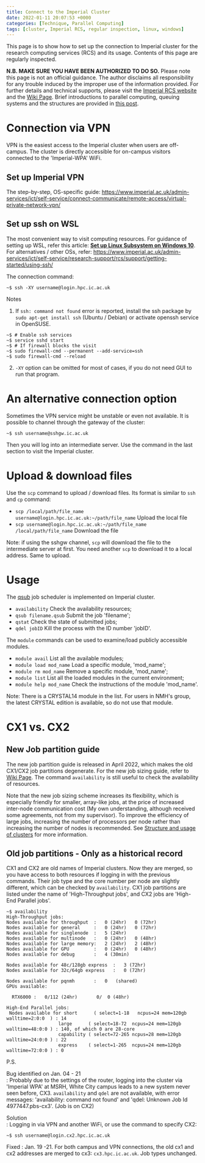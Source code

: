 ```yaml
---
title: Connect to the Imperial Cluster
date: 2022-01-11 20:07:53 +0000
categories: [Technique, Parallel Computing]
tags: [cluster, Imperial RCS, regular inspection, linux, windows]
---
```


This page is to show how to set up the connection to Imperial cluster for the research computing services (RCS) and its usage. Contents of this page are regularly inspected. 

**N.B. MAKE SURE YOU HAVE BEEN AUTHORIZED TO DO SO.** Please note this page is not an official guidance. The author disclaims all responsibility for any trouble induced by the improper use of the information provided. For further details and technical supports, please visit the [Imperial RCS website](https://www.imperial.ac.uk/admin-services/ict/self-service/research-support/rcs/) and the [Wiki Page](https://wiki.imperial.ac.uk/display/HPC/High+Performance+Computing). Brief introductions to parallel computing, queuing systems and the structures are provided in [this post](https://spica-vir.github.io/posts/Structure-and-usage-of-clusters/). 

# Connection via VPN
VPN is the easiest access to the Imperial cluster when users are off-campus. The cluster is directly accessible for on-campus visitors connected to the 'Imperial-WPA' WiFi. 

## Set up Imperial VPN
The step-by-step, OS-specific guide: <https://www.imperial.ac.uk/admin-services/ict/self-service/connect-communicate/remote-access/virtual-private-network-vpn/>

## Set up ssh on WSL
The most convenient way to visit computing resources. For guidance of setting up WSL, refer this article: [**Set up Linux Subsystem on Windows 10**](/posts/Set-up-Linux-Subsystem-for-Windows-10/index.html). For alternatives / other OSs, refer: <https://www.imperial.ac.uk/admin-services/ict/self-service/research-support/rcs/support/getting-started/using-ssh/>

The connection command: 
``` console
~$ ssh -XY username@login.hpc.ic.ac.uk
```

Notes  
1. If `ssh: command not found` error is reported, install the ssh package by `sudo apt-get install ssh` (Ubuntu / Debian) or activate openssh service in OpenSUSE.  

``` console
~$ # Enable ssh services
~$ service sshd start
~$ # If firewall blocks the visit
~$ sudo firewall-cmd --permanent --add-service=ssh
~$ sudo firewall-cmd --reload

```

2. `-XY` option can be omitted for most of cases, if you do not need GUI to run that program. 

# An alternative connection option
Sometimes the VPN service might be unstable or even not available. It is possible to channel through the gateway of the cluster: 

``` console
~$ ssh username@sshgw.ic.ac.uk
```

Then you will log into an intermediate server. Use the command in the last section to visit the Imperial cluster. 

# Upload & download files

Use the `scp` command to upload / download files. Its format is similar to `ssh` and `cp` command: 

* `scp /local/path/file_name username@login.hpc.ic.ac.uk:~/path/file_name` Upload the local file
* `scp username@login.hpc.ic.ac.uk:~/path/file_name /local/path/file_name` Download the file

Note: if using the sshgw channel, `scp` will download the file to the intermediate server at first. You need another `scp` to download it to a local address. Same to upload. 

# Usage
The [qsub](https://pubs.opengroup.org/onlinepubs/9699919799/utilities/qsub.html) job scheduler is implemented on Imperial cluster. 

* `availability` Check the availability resources;  
* `qsub filename.qsub` Submit the job 'filename';  
* `qstat` Check the state of submitted jobs;  
* `qdel jobID` Kill the process with the ID number 'jobID'.  

The `module` commands can be used to examine/load publicly accessible modules.

- `module avail` List all the available modules;  
- `module load mod_name` Load a specific module, 'mod_name';  
- `module rm mod_name` Remove a specific module, 'mod_name';  
- `module list` List all the loaded modules in the current environment;  
- `module help mod_name` Check the instructions of the module 'mod_name'. 

Note: There is a CRYSTAL14 module in the list. For users in NMH's group, the latest CRYSTAL edition is available, so do not use that module. 

# CX1 vs. CX2

## New Job partition guide

The new job partition guide is released in April 2022, which makes the old CX1/CX2 job partitions degenerate. For the new job sizing guide, refer to [Wiki Page](https://wiki.imperial.ac.uk/display/HPC/New+Job+sizing+guidance). The command `availability` is still useful to check the availability of resources. 

Note that the new job sizing scheme increases its flexibility, which is especially friendly for smaller, array-like jobs, at the price of increased inter-node communication cost (My own understanding, although received some agreements, not from my supervisor). To improve the efficiency of large jobs, increasing the number of processors per node rather than increasing the number of nodes is recommended. See [Structure and usage of clusters](https://spica-vir.github.io/posts/Structure-and-usage-of-clusters/) for more information.


## Old job partitions - Only as a historical record

CX1 and CX2 are old names of Imperial clusters. Now they are merged, so you have access to both resources if logging in with the previous commands. Their job type and the core number per node are slightly different, which can be checked by `availability`. CX1 job partitions are listed under the name of 'High-Throughput jobs', and CX2 jobs are 'High-End Parallel jobs'.

``` console
~$ availability
High-Throughput jobs: 
Nodes available for throughput  :   0 (24hr)   0 (72hr) 
Nodes available for general     :   0 (24hr)   0 (72hr) 
Nodes available for singlenode  :   5 (24hr)   
Nodes available for multinode   :   0 (24hr)   0 (48hr) 
Nodes available for large memory:   2 (24hr)   2 (48hr)  
Nodes available for GPU         :   0 (24hr)   0 (48hr) 
Nodes available for debug       :   4 (30min)  

Nodes available for 48c/128gb express  :   3 (72hr)  
Nodes available for 32c/64gb express   :   0 (72hr)  

Nodes available for pqnmh       :   0   (shared) 
GPUs available: 

  RTX6000 :   0/112 (24hr)       0/  0 (48hr) 

High-End Parallel jobs: 
 Nodes available for short      ( select=1-18   ncpus=24 mem=120gb walltime=2:0:0  ) : 14  
                   large      ( select=18-72  ncpus=24 mem=120gb walltime=48:0:0 ) : 140, of which 0 are 28-core 
                   capability ( select=72-265 ncpus=28 mem=120gb walltime=24:0:0 ) : 22 
                   express    ( select=1-265  ncpus=24 mem=120gb walltime=72:0:0 ) : 0 
```

P.S. 

Bug identified on Jan. 04 - 21  
: Probably due to the settings of the router, logging into the cluster via 'Imperial WPA' at MSRH, White City campus leads to a new system never seen before, CX3. `availability` and `qdel` are not available, with error messages: 'availability: command not found' and 'qdel: Unknown Job Id 4977447.pbs-cx3'. (Job is on CX2)

Solution  
: Logging in via VPN and another WiFi, or use the command to specify CX2: 

``` console
~$ ssh username@login.cx2.hpc.ic.ac.uk
```

Fixed
: Jan. 19 -21. For both campus and VPN connections, the old cx1 and cx2 addresses are merged to cx3: `cx3.hpc.ic.ac.uk`. Job types unchanged. 
